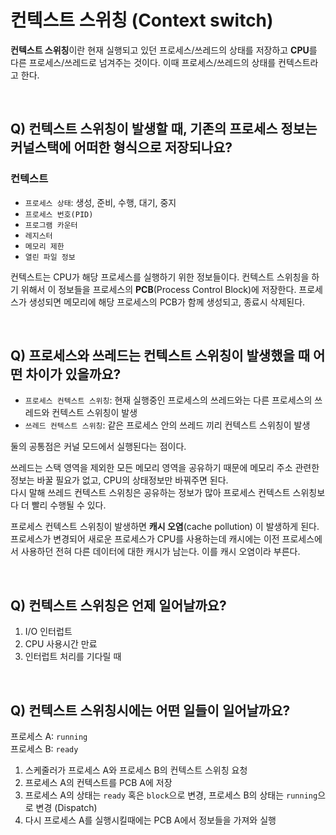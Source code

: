 # 컨텍스트 스위칭 (Context switch)

**컨텍스트 스위칭**이란 현재 실행되고 있던 프로세스/쓰레드의 상태를 저장하고 **CPU**를 다른 프로세스/쓰레드로 
넘겨주는 것이다. 이때 프로세스/쓰레드의 상태를 컨텍스트라고 한다. 

<br>

## Q) 컨텍스트 스위칭이 발생할 때, 기존의 프로세스 정보는 커널스택에 어떠한 형식으로 저장되나요?

### 컨텍스트

* `프로세스 상태`: 생성, 준비, 수행, 대기, 중지
* `프로세스 번호(PID)`
* `프로그램 카운터`
* `레지스터`
* `메모리 제한`
* `열린 파일 정보`

컨텍스트는 CPU가 해당 프로세스를 실행하기 위한 정보들이다. 컨텍스트 스위칭을 하기 위해서 이 정보들을 프로세스의 **PCB**(Process Control Block)에 저장한다. 
프로세스가 생성되면 메모리에 해당 프로세스의 PCB가 함께 생성되고, 종료시 삭제된다.  

<br>

## Q) 프로세스와 쓰레드는 컨텍스트 스위칭이 발생했을 때 어떤 차이가 있을까요?

* `프로세스 컨텍스트 스위칭`: 현재 실행중인 프로세스의 쓰레드와는 다른 프로세스의 쓰레드와 컨텍스트 스위칭이 발생
* `쓰레드 컨텍스트 스위칭`: 같은 프로세스 안의 쓰레드 끼리 컨텍스트 스위칭이 발생
  

둘의 공통점은 커널 모드에서 실행된다는 점이다.  

쓰레드는 스택 영역을 제외한 모든 메모리 영역을 공유하기 때문에 메모리 주소 관련한 정보는 바꿀 필요가 없고, CPU의 상태정보만 바꿔주면 된다.  
다시 말해 쓰레드 컨텍스트 스위칭은 공유하는 정보가 많아 프로세스 컨텍스트 스위칭보다 더 빨리 수행될 수 있다.  

프로세스 컨텍스트 스위칭이 발생하면 **캐시 오염**(cache pollution) 이 발생하게 된다.  
프로세스가 변경되어 새로운 프로세스가 CPU를 사용하는데 캐시에는 이전 프로세스에서 사용하던 전혀 다른 데이터에 대한 캐시가 남는다. 
이를 캐시 오염이라 부른다.  

<br>

## Q) 컨텍스트 스위칭은 언제 일어날까요?

1. I/O 인터럽트
2. CPU 사용시간 만료
3. 인터럽트 처리를 기다릴 때

<br>

## Q) 컨텍스트 스위칭시에는 어떤 일들이 일어날까요?

프로세스 A: `running`  
프로세스 B: `ready`

1. 스케줄러가 프로세스 A와 프로세스 B의 컨텍스트 스위칭 요청
2. 프로세스 A의 컨텍스트를 PCB A에 저장
3. 프로세스 A의 상태는 `ready` 혹은 `block`으로 변경, 프로세스 B의 상태는 `running`으로 변경 (Dispatch)
4. 다시 프로세스 A를 실행시킬때에는 PCB A에서 정보들을 가져와 실행
